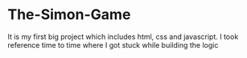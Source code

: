 # The-Simon-Game
It is my first big project which includes html, css and javascript. I took reference time to time where I got stuck while building the logic
